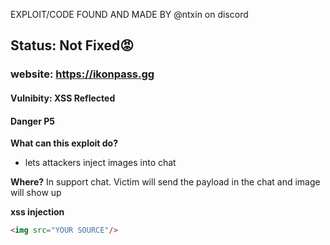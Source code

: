 EXPLOIT/CODE FOUND AND MADE BY @ntxin on discord 





## Status: Not Fixed😡

### website: https://ikonpass.gg
#### Vulnibity: XSS Reflected 
#### Danger P5

**What can this exploit do?**

- lets attackers inject images into chat

**Where?**
In support chat. Victim will send the payload in the chat and image will show up

**xss injection**
```html
<img src="YOUR SOURCE"/>
```

